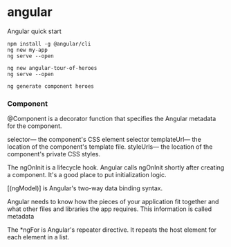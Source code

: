 # angular
Angular quick start

```shell
npm install -g @angular/cli
ng new my-app
ng serve --open
```

```shell
ng new angular-tour-of-heroes
ng serve --open

ng generate component heroes
```

### Component
@Component is a decorator function that specifies the Angular metadata for the component.


selector— the component's CSS element selector
templateUrl— the location of the component's template file.
styleUrls— the location of the component's private CSS styles.


The ngOnInit is a lifecycle hook. Angular calls ngOnInit shortly after creating a component. It's a good place to put initialization logic.

[(ngModel)] is Angular's two-way data binding syntax. 

Angular needs to know how the pieces of your application fit together and what other files and libraries the app requires. This information is called metadata

The *ngFor is Angular's repeater directive. It repeats the host element for each element in a list.